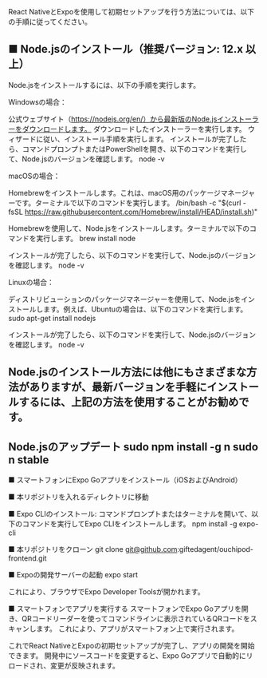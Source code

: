 React NativeとExpoを使用して初期セットアップを行う方法については、以下の手順に従ってください。

■ Node.jsのインストール（推奨バージョン: 12.x 以上）
---------------
Node.jsをインストールするには、以下の手順を実行します。

Windowsの場合：

公式ウェブサイト（https://nodejs.org/en/）から最新版のNode.jsインストーラーをダウンロードします。
ダウンロードしたインストーラーを実行します。
ウィザードに従い、インストール手順を実行します。
インストールが完了したら、コマンドプロンプトまたはPowerShellを開き、以下のコマンドを実行して、Node.jsのバージョンを確認します。
node -v

macOSの場合：

Homebrewをインストールします。これは、macOS用のパッケージマネージャーです。ターミナルで以下のコマンドを実行します。
/bin/bash -c "$(curl -fsSL https://raw.githubusercontent.com/Homebrew/install/HEAD/install.sh)"

Homebrewを使用して、Node.jsをインストールします。ターミナルで以下のコマンドを実行します。
brew install node

インストールが完了したら、以下のコマンドを実行して、Node.jsのバージョンを確認します。
node -v

Linuxの場合：

ディストリビューションのパッケージマネージャーを使用して、Node.jsをインストールします。例えば、Ubuntuの場合は、以下のコマンドを実行します。
sudo apt-get install nodejs

インストールが完了したら、以下のコマンドを実行して、Node.jsのバージョンを確認します。
node -v

Node.jsのインストール方法には他にもさまざまな方法がありますが、最新バージョンを手軽にインストールするには、上記の方法を使用することがお勧めです。
--------------------
Node.jsのアップデート
sudo npm install -g n
sudo n stable
--------------------

■ スマートフォンにExpo Goアプリをインストール（iOSおよびAndroid）

■ 本リポジトリを入れるディレクトリに移動

■ Expo CLIのインストール: コマンドプロンプトまたはターミナルを開いて、以下のコマンドを実行してExpo CLIをインストールします。
npm install -g expo-cli

■ 本リポジトリをクローン
git clone git@github.com:giftedagent/ouchipod-frontend.git

■ Expoの開発サーバーの起動
expo start

これにより、ブラウザでExpo Developer Toolsが開かれます。

■ スマートフォンでアプリを実行する
スマートフォンでExpo Goアプリを開き、QRコードリーダーを使ってコマンドラインに表示されているQRコードをスキャンします。
これにより、アプリがスマートフォン上で実行されます。

これでReact NativeとExpoの初期セットアップが完了し、アプリの開発を開始できます。
開発中にソースコードを変更すると、Expo Goアプリで自動的にリロードされ、変更が反映されます。


